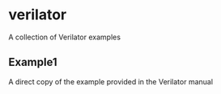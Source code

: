 # verilator
A collection of Verilator examples

## Example1

A direct copy of the example provided in the Verilator manual
